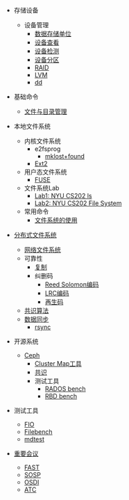 * 存储设备
  * 设备管理
    * [数据存储单位](/data-storage-unit.md)
    * [设备查看](/disk-list.md)
    * [设备检测](/disk-check.md)
    * [设备分区](/disk-partition.md)
    * [RAID](/linux-raid.md)
    * [LVM](/linux-lvm.md)
    * [dd](/dd.md)
* 基础命令
  * [文件与目录管理](/file-and-directory-manage.md)
* 本地文件系统
  * 内核文件系统
    * e2fsprog
      * [mklost+found](/mklost+found.md)
    * [Ext2](/file-system-ext2.md) 
  * 用户态文件系统
    * [FUSE](/fuse.md)
  * 文件系统Lab
    * [Lab1: NYU CS202 ls](/nyu-cs202-lab-ls.md)
    * [Lab2: NYU CS202 File System](/nyu-cs202-lab-file-system.md)
  * 常用命令
    * [文件系统的使用](/file-system-usage.md)
  
* [分布式文件系统](/distributed-file-system.md)
  * [网络文件系统](/network-file-system.md)
  * 可靠性
    * [复制](/replication.md)
    * 纠删码
      * [Reed Solomon编码](/erasure-coding/reed-solomon.md)
      * [LRC编码](/erasure-coding/locally-repairable-code.md)
      * [再生码](/erasure-coding/regenerating-code.md)
  * [共识算法](/consensus/README.md)
  * [数据同步](/sync/README.md)
    * [rsync](/sync/rsync.md)
* 开源系统
    * [Ceph](/ceph-install.md)
        * [Cluster Map工具](/ceph-cluster-map.md)
        * [共识](/ceph/mon/paxos.md)
        * 测试工具
            * [RADOS bench](/ceph-rados-bench.md)
            * [RBD bench](/ceph-rbd-bench.md)

* 测试工具
    * [FIO](/fio.md)
    * [Filebench](/filebench.md)
    * [mdtest](/mdtest.md)

* [重要会议](/conference.md)
    * [FAST](/fast.md)
    * [SOSP](/sosp.md)
    * [OSDI](/osdi.md)
    * [ATC](/atc.md)
